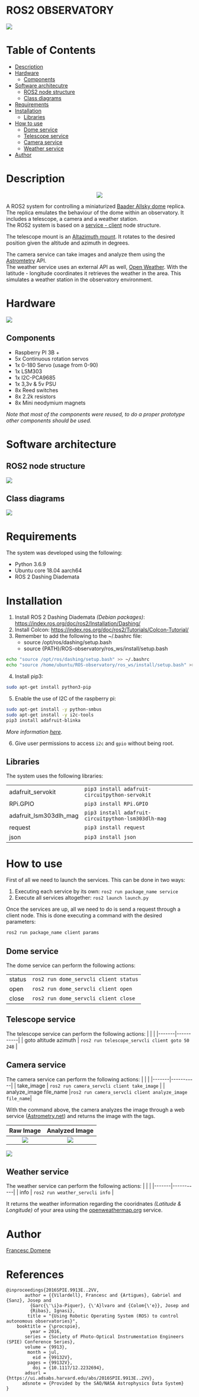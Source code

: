 # ROS2 OBSERVATORY


![](/docs/img/dome.png)

# Table of Contents
  * [Description](#description)
  * [Hardware](#hardware)
    * [Components](#components)
  * [Software architecutre](#software_architecture)
    * [ROS2 node structure](#ros2_node_structure)
    * [Class diagrams](#class_diagrams)
  * [Requirements](#requirements)
  * [Installation](#installation)
    * [Libraries](#libraries)
  * [How to use](#how-to-use)
    * [Dome service](#dome-service)
    * [Telescope service](#telescope-service)
    * [Camera service](#camera-service)
    * [Weather service](#weather-service)
  * [Author](#author)
  
# Description 

<p align="center">
  <img src="/docs/img/domegif.gif" />
</p>

A ROS2 system for controlling a miniaturized [Baader Allsky dome][baaderdome] replica. The replica emulates the behaviour of the dome within an observatory. It includes a telescope, a camera and a weather station.  
The ROS2 system is based on a [service - client][servcli] node structure.

The telescope mount is an [Altazimuth mount][altaz]. It rotates to the desired position given the altitude and azimuth in degrees.

The camera service can take images and analyze them using the [Astromtetry][astrometry] API.  
The weather service uses an external API as well, [Open Weather][openweathermap]. With the latitude - longitude coordinates it retrieves the weather in the area. This simulates a weather station in the observatory environment.

[baaderdome]: https://www.baader-planetarium.com/en/domes/baader-allsky-domes-(2.3---6.5-meter).html
[servcli]: https://index.ros.org/doc/ros2/Tutorials/Services/Understanding-ROS2-Services/
[altaz]: https://en.wikipedia.org/wiki/Altazimuth_mount
[astrometry]: https://nova.astrometry.net/
[openweathermap]: https://openweathermap.org/api

# Hardware
![](/docs/img/hardware.png)

## Components

+ Raspberry PI 3B +
+ 5x Continuous rotation servos
+ 1x 0-180 Servo (usage from 0-90)
+ 1x LSM303
+ 1x I2C-PCA9685
+ 1x 3,3v & 5v PSU
+ 8x Reed switches
+ 8x 2.2k resistors
+ 8x Mini neodymium magnets

*Note that most of the components were reused, to do a proper prototype other components should be used.*

# Software architecture

## ROS2 node structure
![](/docs/img/ros_sys.png)

## Class diagrams
![](/docs/img/class_diagram.png)

# Requirements
The system was developed using the following:

- Python 3.6.9
- Ubuntu core 18.04 aarch64
- ROS 2 Dashing Diademata

# Installation

1. Install ROS 2 Dashing Diademata *(Debian packages)*: https://index.ros.org/doc/ros2/Installation/Dashing/
2. Install Colcon: https://index.ros.org/doc/ros2/Tutorials/Colcon-Tutorial/
3. Remember to add the following to the ~/.bashrc file:
    * source /opt/ros/dashing/setup.bash
    * source {PATH}/ROS-observatory/ros_ws/install/setup.bash

```bash
echo "source /opt/ros/dashing/setup.bash" >> ~/.bashrc
echo "source /home/ubuntu/ROS-observatory/ros_ws/install/setup.bash" >> ~/.bashrc
```
4. Install pip3:

```bash
sudo apt-get install python3-pip
```
5. Enable the use of I2C of the raspberry pi:

```bash
sudo apt-get install -y python-smbus
sudo apt-get install -y i2c-tools
pip3 install adafruit-blinka
```

*More information [here][i2crpi].*

[i2crpi]: https://learn.adafruit.com/circuitpython-on-raspberrypi-linux/installing-circuitpython-on-raspberry-pi


6. Give user permissions to access `i2c` and `gpio` without being root.

## Libraries
The system uses the following libraries:

|  |  |
|-------|-----------|
| adafruit_servokit | `pip3 install adafruit-circuitpython-servokit` |
| RPi.GPIO          | `pip3 install RPi.GPIO`|
| adafruit_lsm303dlh_mag | `pip3 install adafruit-circuitpython-lsm303dlh-mag`
| request | `pip3 install request`
| json    | `pip3 install json`


# How to use

First of all we need to launch the services. This can be done in two ways:
1. Executing each service by its own: `ros2 run package_name service `
2. Execute all services altogether:   `ros2 launch launch.py`

Once the services are up, all we need to do is send a request through a client node. This is done executing a command with the desired parameters:

```sh
ros2 run package_name client params
```

## Dome service
The dome service can perform the following actions:

|  |  |
|-------|-----------|
| status   | `ros2 run dome_servcli client status` |
| open     | `ros2 run dome_servcli client open` |
| close    | `ros2 run dome_servcli client close` |


## Telescope service
The telescope service can perform the following actions:
|  |  |
|-------|-----------|
| goto altitude azimuth  | `ros2 run telescope_servcli client goto 50 248` |


## Camera service
The camera service can perform the following actions:
|  |  |
|-------|-----------|
|  take_image              | `ros2 run camera_servcli client take_image` |
|  analyze_image file_name |`ros2 run camera_servcli client analyze_image file_name`|


With the command above, the camera analyzes the image through a web service ([Astrometry.net][astrometry]) and returns the image with the tags.

Raw Image             |  Analyzed Image
:-------------------------:|:-------------------------:
![](/docs/img/raw.png)  |  ![](/docs/img/analyzed.jpeg)

![](/docs/img/tags.png)

[astrometry]: https://nova.astrometry.net/

## Weather service
The weather service can perform the following actions:
|  |  |
|-------|-----------|
|  info | `ros2 run weather_servcli info` |

It returns the weather information regarding the cooridnates *(Latitude & Longitude)* of your area using the [openweathermap.org][openweather] service.

[openweather]: https://openweathermap.org

# Author
[Francesc Domene](https://github.com/fdomf/)

# References
```
@inproceedings{2016SPIE.9913E..2VV,
       author = {{Vilardell}, Francesc and {Artigues}, Gabriel and {Sanz}, Josep and
         {Garc{\'\i}a-Piquer}, {\'A}lvaro and {Colom{\'e}}, Josep and
         {Ribas}, Ignasi},
        title = "{Using Robotic Operating System (ROS) to control autonomous observatories}",
    booktitle = {\procspie},
         year = 2016,
       series = {Society of Photo-Optical Instrumentation Engineers (SPIE) Conference Series},
       volume = {9913},
        month = jul,
          eid = {99132V},
        pages = {99132V},
          doi = {10.1117/12.2232694},
       adsurl = {https://ui.adsabs.harvard.edu/abs/2016SPIE.9913E..2VV},
      adsnote = {Provided by the SAO/NASA Astrophysics Data System}
}
```
